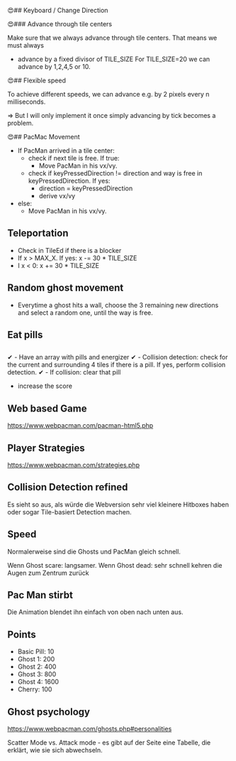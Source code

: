 😍## Keyboard / Change Direction

😍### Advance through tile centers

Make sure that we always advance through tile centers. That means we must always

- advance by a fixed divisor of TILE_SIZE
  For TILE_SIZE=20 we can advance by 1,2,4,5 or 10.

😍## Flexible speed

To achieve different speeds, we can advance e.g. by 2 pixels every n milliseconds.

=> But I will only implement it once simply advancing by tick becomes a problem.

😍## PacMac Movement

- If PacMan arrived in a tile center:
  - check if next tile is free. If true:
    - Move PacMan in his vx/vy.
  - check if keyPressedDirection != direction and way is free in keyPressedDirection. If yes:
    - direction = keyPressedDirection
    - derive vx/vy
- else:
  - Move PacMan in his vx/vy.

## Teleportation

- Check in TileEd if there is a blocker
- If x > MAX_X. If yes: x -= 30 \* TILE_SIZE
- I x < 0: x += 30 \* TILE_SIZE

## Random ghost movement

- Everytime a ghost hits a wall, choose the 3 remaining new directions and select a random one, until the way is free.

## Eat pills

##

✔ - Have an array with pills and energizer
✔ - Collision detection: check for the current and surrounding 4 tiles if there is a pill. If yes, perform collision detection.
✔ - If collision: clear that pill

- increase the score

## Web based Game

https://www.webpacman.com/pacman-html5.php

## Player Strategies

https://www.webpacman.com/strategies.php

## Collision Detection refined

Es sieht so aus, als würde die Webversion sehr viel kleinere Hitboxes haben oder sogar Tile-basiert Detection machen.

## Speed

Normalerweise sind die Ghosts und PacMan gleich schnell.

Wenn Ghost scare: langsamer.
Wenn Ghost dead: sehr schnell kehren die Augen zum Zentrum zurück

## Pac Man stirbt

Die Animation blendet ihn einfach von oben nach unten aus.

## Points

- Basic Pill: 10
- Ghost 1: 200
- Ghost 2: 400
- Ghost 3: 800
- Ghost 4: 1600
- Cherry: 100

## Ghost psychology

https://www.webpacman.com/ghosts.php#personalities

Scatter Mode vs. Attack mode - es gibt auf der Seite eine Tabelle, die erklärt, wie sie sich abwechseln.
